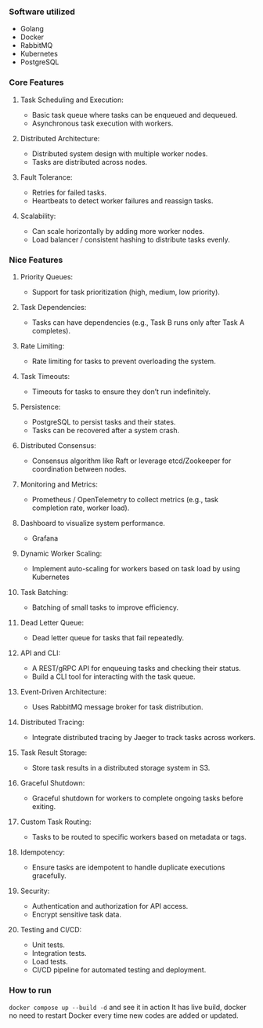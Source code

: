 ### Software utilized
- Golang
- Docker
- RabbitMQ
- Kubernetes
- PostgreSQL

### Core Features
1. Task Scheduling and Execution:
    - Basic task queue where tasks can be enqueued and dequeued.
    - Asynchronous task execution with workers.

2. Distributed Architecture:
    - Distributed system design with multiple worker nodes.
    - Tasks are distributed across nodes.

3. Fault Tolerance:
    - Retries for failed tasks.
    - Heartbeats to detect worker failures and reassign tasks.

4. Scalability:
    - Can scale horizontally by adding more worker nodes.
    - Load balancer / consistent hashing to distribute tasks evenly.

### Nice Features
1. Priority Queues:
    - Support for task prioritization (high, medium, low priority).

2. Task Dependencies:
    - Tasks can have dependencies (e.g., Task B runs only after Task A completes).

3. Rate Limiting:
    - Rate limiting for tasks to prevent overloading the system.

4. Task Timeouts:
    - Timeouts for tasks to ensure they don’t run indefinitely.

5. Persistence:
    - PostgreSQL to persist tasks and their states.
    - Tasks can be recovered after a system crash.

6. Distributed Consensus:
    - Consensus algorithm like Raft or leverage etcd/Zookeeper for coordination between nodes.

7. Monitoring and Metrics:
    - Prometheus / OpenTelemetry to collect metrics (e.g., task completion rate, worker load).

8. Dashboard to visualize system performance.
    - Grafana

9. Dynamic Worker Scaling:
    - Implement auto-scaling for workers based on task load by using Kubernetes

10. Task Batching:
    - Batching of small tasks to improve efficiency.

11. Dead Letter Queue:
    - Dead letter queue for tasks that fail repeatedly.

12. API and CLI:
    - A REST/gRPC API for enqueuing tasks and checking their status.
    - Build a CLI tool for interacting with the task queue.

13. Event-Driven Architecture:
    - Uses RabbitMQ message broker for task distribution.

14. Distributed Tracing:
    - Integrate distributed tracing  by Jaeger to track tasks across workers.

15. Task Result Storage:
    - Store task results in a distributed storage system in S3.

16. Graceful Shutdown:
    - Graceful shutdown for workers to complete ongoing tasks before exiting.

15. Custom Task Routing:
    - Tasks to be routed to specific workers based on metadata or tags.

16. Idempotency:
    - Ensure tasks are idempotent to handle duplicate executions gracefully.

17. Security:
    - Authentication and authorization for API access.
    - Encrypt sensitive task data.

18. Testing and CI/CD:
    - Unit tests.
    - Integration tests.
    - Load tests.
    - CI/CD pipeline for automated testing and deployment.

### How to run
```docker compose up --build -d``` and see it in action
It has live build, docker no need to restart Docker every time new codes are added or updated.
